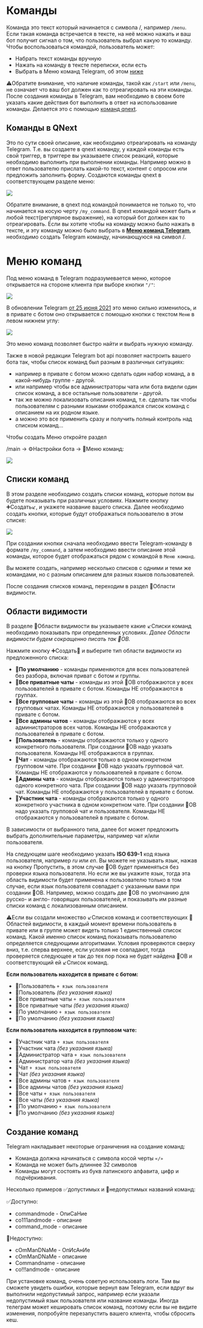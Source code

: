 # Команды
Команда это текст который начинается с символа /, например `/menu`. Если такая команда встречается в тексте, на неё можно нажать и ваш бот получит сигнал о том, что пользователь выбрал какую то команду. Чтобы воспользоваться командой, пользователь может:
* Набрать текст команды вручную
* Нажать на команду в тексте переписки, если есть
* Выбрать в Меню команд Telegram, об этом [ниже](#что-такое-меню-команд-в-telegram?)

⚠️Обратите внимание, что наличие команды, такой как `/start` или `/menu`, не означает что ваш бот должен как то отреагировать на эти команды. После создания команды в Telegram, вам необходимо в своем боте указать какие действия бот выполнить в ответ на использование команды. Делается это с помощью [команд qnext](#что-такое-команда-в-qnext?).
## Команды в QNext

Это по сути своей описание, как необходимо отреагировать на команду Telegram. Т.е. вы создаете в qnext команду, у каждой команды есть свой триггер, в триггере вы указываете список реакций, которые необходимо выполнить при выполнении команды. Например можно в ответ пользователю прислать какой-то текст, контент с опросом или предложить заполнить форму. Создаются команды qnext в соответствующем разделе меню:

![](./1.png)

Обратите внимание, в qnext под командой понимается не только то, что начинается на косую черту `/my_command`. В qnext командой может быть и любой текст(регулярное выражение), на который бот должен как то отреагировать. Если вы хотите чтобы на команду можно было нажать в тексте, и эту команду можно было выбрать в [**Меню команд Telegram**](#что-такое-меню-команд-в-telegram?), необходимо создать Telegram команду, начинающуюся на символ /.

# Меню команд
Под меню команд в Telegram подразумевается меню, которое открывается на стороне клиента при выборе кнопки `"/"`:

![](./2.png)

В обновлении Telegram [от 25 июня 2021](https://core.telegram.org/bots/api#june-25-2021) это меню сильно изменилось, и в привате с ботом оно открывается с помощью кнопки с текстом `Меню` в левом нижнем углу:

![](./3.jpg)

Это меню команд позволяет быстро найти и выбрать нужную команду.

Также в новой редакции Telegram bot api позволяет настроить вашего бота так, чтобы список команд был разным в различных ситуациях:
* например в привате с ботом можно сделать один набор команд, а в какой-нибудь группе - другой.
* или например чтобы все администраторы чата или бота видели один список команд, а все остальные пользователи - другой.
* так же можно локализовать описания команд, т.е. сделать так чтобы пользователям с разными языками отображался список команд с описанием на их родном языке. 
* а можно это все применить сразу и получить полный контроль над списком команд...



Чтобы создать Меню откройте раздел

/main -> ⚙️Настройки бота -> 📖Меню команд:

![](./4.png)

## Списки команд
В этом разделе необходимо создать списки команд, которые потом вы будете показывать при различных условиях. Нажмите кнопку ➕Создать↙️, и укажете название вашего списка. Далее необходимо создать  кнопки, которые будут отображаться пользователю в этом списке:

![](./5.png)

При создании кнопки сначала необходимо ввести Telegram-команду в формате `/my_command`, а затем необходимо ввести описание этой команды, которое будет отображаться рядом с командой в `Меню команд`.

Вы можете создать, например несколько списков с одними и теми же командами, но с разным описанием для разных языков пользователей.

После создания списков команд, переходим в раздел 🚦Области видимости.

## Области видимости

В разделе 🚦Области видимости вы указываете какие ↙️Списки команд необходимо показывать при определенных условиях. _Далее Области видимости будем сокращенно писать так 🚦ОВ._

Нажмите кнопку ➕Создать🚦 и выберите тип области видимости из предложенного списка:
* 🚦**По умолчанию** - команды применяются для всех пользователей без разбора, включая приват с ботом и группы.
* 🚦**Все приватные чаты** - команды из этой 🚦ОВ отображаются у всех пользователей в привате с ботом. Команды НЕ отображаются в группах.
* 🚦**Все групповые чаты** - команды из этой 🚦ОВ отображаются во всех групповых чатах. Команды НЕ отображаются у пользователей в привате с ботом.
* 🚦**Все админы чатов** - команды отображаются у всех администраторов всех чатов. Команды НЕ отображаются у пользователей в привате с ботом.
* 🚦**Пользователь** - команды отображаются только у одного конкретного пользователя. При создании 🚦ОВ надо указать пользователя. Команды НЕ отображаются в группах.
* 🚦**Чат** - команды отображаются только в одном конкретном групповом чате. При создании 🚦ОВ надо указать групповой чат. Команды НЕ отображаются у пользователей в привате с ботом.
* 🚦**Админы чата** - команды отображаются только у администраторов одного конкретного чата. При создании 🚦ОВ надо указать групповой чат. Команды НЕ отображаются у пользователей в привате с ботом.
* 🚦**Участник чата** - команды отображаются только у одного конкретного участника в одном конкретном чате. При создании 🚦ОВ надо указать групповой чат и пользователя. Команды НЕ отображаются у пользователей в привате с ботом.

В зависимости от выбранного типа, далее бот может предложить выбрать дополнительные параметры, например чат и/или пользователя. 

На следующем шаге необходимо указать **ISO 639-1** код языка пользователя, например _ru_ или _en_. Вы можете не указывать язык, нажав на кнопку Пропустить, в этом случае 🚦ОВ будет применяться без проверки языка пользователя. Но если же вы укажите язык, тогда эта область видимости будет применена к пользователю только в том случае, если язык пользователя совпадает с указанным вами при создании 🚦ОВ. Например, можно создать две 🚦ОВ по умолчанию для русско- и англо- говорящих пользователей, и показывать им разные списки команд с локализованным описанием. 

⚠️Если вы создали множество ↙️Списков команд и соответствующих 🚦Областей видимости, в каждый момент времени пользователь в привате или в группе может видеть только 1 единственный список команд. Какой именно список команд показывать пользователю определяется следующими алгоритмами. Условия проверяются сверху вниз, т.е. сперва верхнее, если условия не совпадают, тогда проверяется следующее и так до тех пор пока не будет найдена 🚦ОВ и соответствующий ей ↙️Список команд.

**Если пользователь находится в привате с ботом:**
* 🚦Пользователь `+ язык пользователя`
* 🚦Пользователь _(без указания языка)_
* 🚦Все приватные чаты `+ язык пользователя`
* 🚦Все приватные чаты _(без указания языка)_
* 🚦По умолчанию `+ язык пользователя`
* 🚦По умолчанию _(без указания языка)_

**Если пользователь находится в групповом чате:**
* 🚦Участник чата `+ язык пользователя`
* 🚦Участник чата _(без указания языка)_
* 🚦Администратор чата `+ язык пользователя`
* 🚦Администратор чата _(без указания языка)_
* 🚦Чат `+ язык пользователя`
* 🚦Чат _(без указания языка)_
* 🚦Все админы чатов `+ язык пользователя`
* 🚦Все админы чатов _(без указания языка)_
* 🚦Все чаты `+ язык пользователя`
* 🚦Все чаты _(без указания языка)_
* 🚦По умолчанию `+ язык пользователя`
* 🚦По умолчанию _(без указания языка)_


## Создание команд
Telegram накладывает некоторые ограничения на создание команд:
* Команда должна начинаться с символа косой черты `«/»`
* Команда не может быть длиннее 32 символов
* Команды могут состоять из букв латинского алфавита, цифр и подчёркивания.

Несколько примеров ✅допустимых и 🚫недопустимых названий команд:

✅Доступно:
* commandmode - ОпиСаНие
* co111andmode - описание 
* command_mode - описание

🚫Недоступно:
* cOmManDNaMe - ОпИсАнИе 
* cOmManDNaMe - описание 
* Commandname - описание 
* co!!!andmode - описание

При установке команд, очень советую использовать логи. Там вы сможете увидеть ошибки, которые вернул вам Telegram, если вдруг вы выполнили недопустимый запрос, например если указали недопустимый язык пользователя или название команды. Иногда телеграм может кешировать список команд, поэтому если вы не видите изменения, попробуйте перезапустить вашего клиента, чтобы сбросить кеш.

